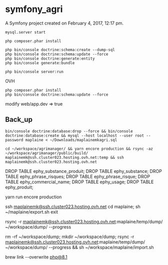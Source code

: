 symfony_agri
============

A Symfony project created on February 4, 2017, 12:17 pm.

````
mysql.server start

php composer.phar install

php bin/console doctrine:schema:create --dump-sql
php bin/console doctrine:schema:update --force
php bin/console doctrine:generate:entity
php bin/console generate:bundle

php bin/console server:run
````


OVH

````
php composer.phar install
php bin/console doctrine:schema:update --force
````

modify web/app.dev => true

Back_up
-------

````
bin/console doctrine:database:drop --force && bin/console doctrine:database:create && mysql --host localhost --user root --password maplaine < ~/Downloads/maplainemkagri.sql
````

````
cd ~/workspace/agrimanager/ && yarn encore production && rsync -az ~/workspace/agrimanager/public/build/ maplainemk@ssh.cluster023.hosting.ovh.net:temp && ssh maplainemk@ssh.cluster023.hosting.ovh.net
````

DROP TABLE ephy_substance_produit;
DROP TABLE ephy_substance;
DROP TABLE ephy_phrase_risques;
DROP TABLE ephy_phrase_risque;
DROP TABLE ephy_commercial_name;
DROP TABLE ephy_usage;
DROP TABLE ephy_produit;

yarn run encore production


ssh maplainemk@ssh.cluster023.hosting.ovh.net
cd maplaine; sh ~/maplaine/export.sh
exit

rsync -r maplainemk@ssh.cluster023.hosting.ovh.net:maplaine/temp/dump/ ~/workspace/dump/ --progress

rm -rf ~/workspace/dump; mkdir ~/workspace/dump; rsync -r maplainemk@ssh.cluster023.hosting.ovh.net:maplaine/temp/dump/ ~/workspace/dump/ --progress
 && sh ~/workspace/maplaine/import.sh


 brew link --overwrite php@8.1
